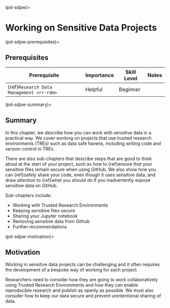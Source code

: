 
(pd-sdpw)=
# Working on Sensitive Data Projects

(pd-sdpw-prerequisites)=
## Prerequisites

| Prerequisite | Importance | Skill Level | Notes |
| -------------|----------|------|----|
| {ref}`Research Data Management <rr-rdm>` | Helpful | Beginner |  |

(pd-sdpw-summary)=
## Summary

In this chapter, we describe how you can work with sensitive data in a practical way.
We cover working on projects that use trusted research environments (TREs) such as data safe havens, including writing code and version control in TREs. 

There are also sub-chapters that describe steps that are good to think about at the start of your project, such as how to {ref}ensure that your sensitive files remain secure<pd-sdpw-sensitive-files> when using GitHub. We also show how you can {ref}safely share your code<pd-sdpw-sensitive-code>, even though it uses sensitive data, and draw attention to {ref}what you should do if you inadvertently expose sensitive data on GitHub<pd-sdpw-exposing-data>.

Sub-chapters include:
* Working with Trusted Research Environments
* Keeping sensitive files secure
* Sharing your Jupyter notebook
* Removing sensitive data from Github
* Further recommendations

  
(pd-sdpw-motivation)=
## Motivation

Working in sensitive data projects can be challenging and it often requires the development of a bespoke way of working for each project.  

Researchers need to consider how they are going to work collaboratively using Trusted Research Environments and how they can enable reproducible research and publish as openly as possible. 
We must also consider how to keep our data secure and prevent unintentional sharing of data. 

